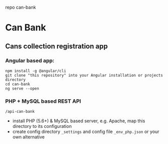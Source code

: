 repo can-bank
# Can Bank
## Cans collection registration app

### Angular based app:
```
npm install -g @angular/cli
git clone "this repository" into your Angular installation or projects directory
cd can-bank
ng serve --open
```

### PHP + MySQL based REST API
`/api-can-bank`
- install PHP (5.6+) & MySQL based server, e.g. Apache, map this directory to its configuration
- create config directory `_settings` and config file `_env_php.json` or your own alternative
